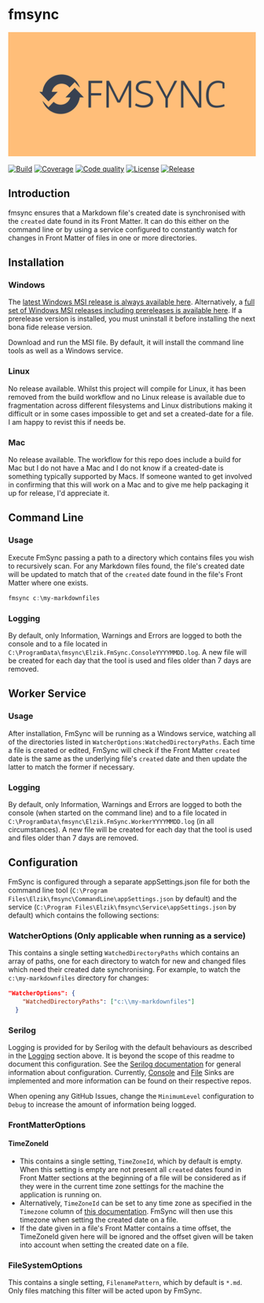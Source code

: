 # fmsync

![fmsync](Images/fmsync-high-resolution-color-logo-reduced-height.png)

[![Build](https://img.shields.io/github/actions/workflow/status/elzik/fmsync/continuous-delivery.yml)](https://github.com/elzik/mecon/actions/workflows/continuous-integration.yml)
[![Coverage](https://gist.githubusercontent.com/elzik/527882e89a938dc78f61a08c300edec4/raw/a38fa7f10fa009f3848ca9ec20f17b82c2057bb3/fmsync-code-coverage-main.svg)](https://gist.githubusercontent.com/elzik/527882e89a938dc78f61a08c300edec4/raw/a38fa7f10fa009f3848ca9ec20f17b82c2057bb3/fmsync-code-coverage-main.svg)
[![Code quality](https://img.shields.io/codacy/grade/3313621663794a6c81e6bde6136fcc36)](https://app.codacy.com/gh/elzik/fmsync/dashboard)
[![License](https://img.shields.io/github/license/elzik/fmsync)](https://github.com/elzik/fmsync/blob/regex-filters/LICENSE)
[![Release](https://img.shields.io/github/v/release/elzik/fmsync?display_name=tag&sort=semver)](https://github.com/elzik/fmsync/releases)

## Introduction

fmsync ensures that a Markdown file's created date is synchronised with the `created` date found in its Front Matter. It can do this either on the command line or by using a service configured to constantly watch for changes in Front Matter of files in one or more directories.

## Installation

### Windows

The [latest Windows MSI release is always available here](https://github.com/elzik/fmsync/releases/latest). Alternatively, a [full set of Windows MSI releases including prereleases is available here](https://github.com/elzik/fmsync/releases). If a prerelease version is installed, you must uninstall it before installing the next bona fide release version.

Download and run the MSI file. By default, it will install the command line tools as well as a Windows service.

### Linux

No release available. Whilst this project will compile for Linux, it has been removed from the build workflow and no Linux release is available due to fragmentation across different filesystems and Linux distributions making it difficult or in some cases impossible to get and set a created-date for a file. I am happy to revist this if needs be.

### Mac

No release available. The workflow for this repo does include a build for Mac but I do not have a Mac and I do not know if a created-date is something typically supported by Macs. If someone wanted to get involved in confirming that this will work on a Mac and to give me help packaging it up for release, I'd appreciate it.

## Command Line

### Usage

Execute FmSync passing a path to a directory which contains files you wish to recursively scan. For any Markdown files found, the file's created date will be updated to match that of the `created` date found in the file's Front Matter where one exists.

```powershell
fmsync c:\my-markdownfiles
```

### Logging

By default, only Information, Warnings and Errors are logged to both the console and to a file located in `C:\ProgramData\fmsync\Elzik.FmSync.ConsoleYYYYMMDD.log`. A new file will be created for each day that the tool is used and files older than 7 days are removed.

## Worker Service

### Usage

After installation, FmSync will be running as a Windows service, watching all of the directories listed in `WatcherOptions:WatchedDirectoryPaths`. Each time a file is created or edited, FmSync will check if the Front Matter `created` date is the same as the underlying file's `created` date and then update the latter to match the former if necessary.

### Logging

By default, only Information, Warnings and Errors are logged to both the console (when started on the command line) and to a file located in `C:\ProgramData\fmsync\Elzik.FmSync.WorkerYYYYMMDD.log` (in all circumstances). A new file will be created for each day that the tool is used and files older than 7 days are removed.

## Configuration

FmSync is configured through a separate appSettings.json file for both the command line tool (`C:\Program Files\Elzik\fmsync\CommandLine\appSettings.json` by default) and the service (`C:\Program Files\Elzik\fmsync\Service\appSettings.json` by default) which contains the following sections:

### WatcherOptions (Only applicable when running as a service)

This contains a single setting `WatchedDirectoryPaths` which contains an array of paths, one for each directory to watch for new and changed files which need their created date synchronising. For example, to watch the `c:\my-markdownfiles` directory for changes:

```json
"WatcherOptions": {
    "WatchedDirectoryPaths": ["c:\\my-markdownfiles"]
  }
```

### Serilog

Logging is provided for by Serilog with the default behaviours as described in the [Logging](###Logging) section above. It is beyond the scope of this readme to document this configuration. See the [Serilog documentation](https://github.com/serilog/serilog-settings-configuration#readme) for general information about configuration. Currently, [Console](https://github.com/serilog/serilog-sinks-console#readme) and [File](https://github.com/serilog/serilog-sinks-file#readme) Sinks are implemented and more information can be found on their respective repos.

When opening any GitHub Issues, change the `MinimumLevel` configuration to `Debug` to increase the amount of information being logged.

### FrontMatterOptions

#### TimeZoneId

- This contains a single setting, `TimeZoneId`, which by default is empty. When this setting is empty are not present all `created` dates found in Front Matter sections at the beginning of a file will be considered as if they were in the current time zone settings for the machine the application is running on.
- Alternatively, `TimeZoneId` can be set to any time zone as specified in the `Timezone` column of [this documentation](https://learn.microsoft.com/en-us/windows-hardware/manufacture/desktop/default-time-zones). FmSync will then use this timezone when setting the created date on a file.
- If the date given in a file's Front Matter contains a time offset, the TimeZoneId given here will be ignored and the offset given will be taken into account when setting the created date on a file.

### FileSystemOptions

This contains a single setting, `FilenamePattern`, which by default is `*.md`. Only files matching this filter will be acted upon by FmSync.
